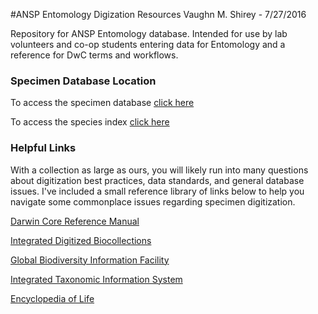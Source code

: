 #ANSP Entomology Digization Resources
Vaughn M. Shirey - 7/27/2016

Repository for ANSP Entomology database. Intended for use by lab volunteers and co-op students entering data for Entomology and a reference for DwC terms and workflows. 

### Specimen Database Location
To access the specimen database [click here](http://symbiont.ansp.org/ent_symbiota/)

To access the species index [click here](http://symbiont.ansp.org/entomology/)

### Helpful Links 
With a collection as large as ours, you will likely run into many questions about digitization best practices, data standards, and general database issues. I've included a small reference library of links below to help you navigate some commonplace issues regarding specimen digitization.

[Darwin Core Reference Manual](http://rs.tdwg.org/dwc/)

[Integrated Digitized Biocollections](https://www.idigbio.org/)

[Global Biodiversity Information Facility](http://www.gbif.org/)

[Integrated Taxonomic Information System](http://www.itis.gov/)

[Encyclopedia of Life](http://www.eol.org/)



